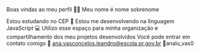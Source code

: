 Boas vindas ao meu perfil 💜💜
Meu nome é nome sobrenome

Estou estudando no CEP 📔
Estou me desenvolvendo na linguagem JavaScript 💻
Utilizo esse espaço para minha organização e compartilhamento dos meu projetos desenvolvidos
Você pode entrar em contato comigo 
📧 ana.vasconcelos.leandro@escola.pr.gov.br
📲analu_vas0
